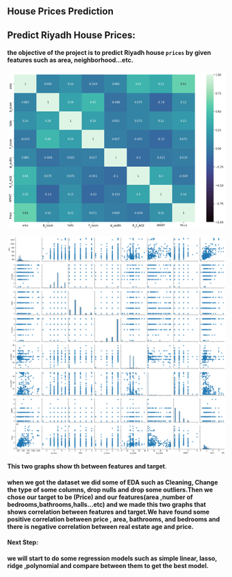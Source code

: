 ## House Prices Prediction

## Predict Riyadh House Prices:

#### the objective of the project is to predict Riyadh house `prices` by given features such as area, neighborhood...etc. 

![](Images/housescorr.png)

![](Images/housescorr1.png)

**This two graphs show th between features and target**. 

####  when we got the dataset we did some of EDA such as Cleaning, Change the type of some columns, drop nulls and drop some outliers.Then we chose our target to be (Price) and our features(area ,number of bedrooms,bathrooms,halls...etc) and we made this two graphs that shows correlation between features and target.We have  found some positive correlation between price , area, bathrooms, and bedrooms and there is negative correlation between real estate age and price.

#### Next Step:

#### we will start to do some regression models such as simple linear, lasso, ridge ,polynomial and compare between them to get the best model.


```python

```
